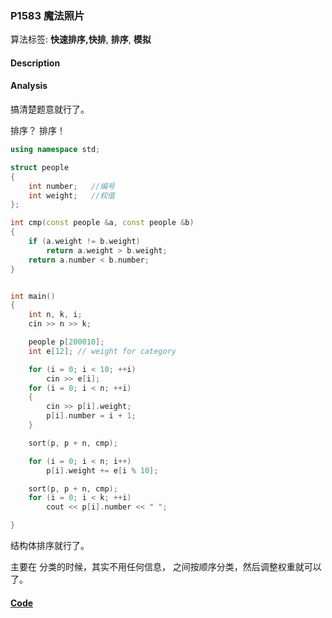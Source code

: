 ### P1583 魔法照片

算法标签: **快速排序,快排**, **排序**, **模拟**


#### Description

#### Analysis

搞清楚题意就行了。

排序？ 排序！

```cpp
using namespace std;

struct people
{
    int number;   //编号
    int weight;   //权值
};

int cmp(const people &a, const people &b)
{
    if (a.weight != b.weight)
        return a.weight > b.weight;
    return a.number < b.number;
}


int main()
{
    int n, k, i;
    cin >> n >> k;

    people p[200010];
    int e[12]; // weight for category

    for (i = 0; i < 10; ++i)
        cin >> e[i];
    for (i = 0; i < n; ++i)
    {
        cin >> p[i].weight;
        p[i].number = i + 1;
    }

    sort(p, p + n, cmp);

    for (i = 0; i < n; i++)
        p[i].weight += e[i % 10];

    sort(p, p + n, cmp);
    for (i = 0; i < k; ++i)
        cout << p[i].number << " ";

}
```

结构体排序就行了。

主要在 分类的时候，其实不用任何信息， 之间按顺序分类，然后调整权重就可以了。

#### [Code](../cpp/p1583.cpp)
